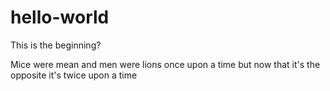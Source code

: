 # hello-world
This is the beginning?

Mice were mean and men were lions once upon a time but now that it's the opposite it's twice upon a time
